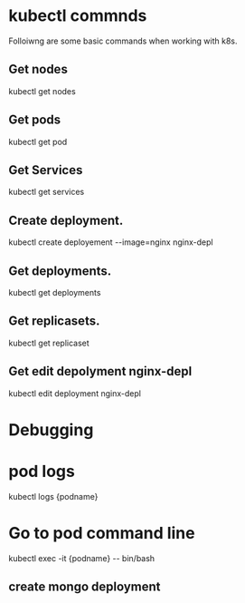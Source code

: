 # kubectl commnds
Folloiwng are some basic commands when working with k8s.

## Get nodes
kubectl get nodes

## Get pods
kubectl get pod

## Get Services
kubectl get services

## Create deployment.
kubectl create deployement --image=nginx nginx-depl

## Get deployments.
kubectl get deployments

## Get replicasets.
kubectl get replicaset

## Get edit depolyment nginx-depl
kubectl edit deployment nginx-depl

# Debugging

# pod logs
kubectl logs {podname}

# Go to pod command line
kubectl exec -it {podname} -- bin/bash

## create mongo deployment


